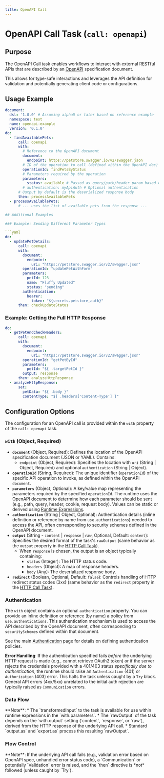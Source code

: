 ```yaml
---
title: OpenAPI Call
---
```


# OpenAPI Call Task (`call: openapi`)

## Purpose

The OpenAPI Call task enables workflows to interact with external RESTful APIs that are described by an [OpenAPI](https://www.openapis.org/) specification document.

This allows for type-safe interactions and leverages the API definition for validation and potentially generating client code or configurations.

## Usage Example

```yaml
document:
  dsl: '1.0.0' # Assuming alpha5 or later based on reference example
  namespace: test
  name: openapi-example
  version: '0.1.0'
do:
  - findAvailablePets:
      call: openapi
      with:
        # Reference to the OpenAPI document
        document: 
          endpoint: https://petstore.swagger.io/v2/swagger.json
        # ID of the operation to call (defined within the OpenAPI doc)
        operationId: findPetsByStatus
        # Parameters required by the operation
        parameters:
          status: available # Passed as query/path/header param based on OpenAPI spec
        # authentication: myApiAuth # Optional authentication
      # Output by default is the deserialized response body
      then: processAvailablePets
  - processAvailablePets:
      # ... uses the list of available pets from the response ...

## Additional Examples

### Example: Sending Different Parameter Types

```yaml
do:
  - updatePetDetails:
      call: openapi
      with:
        document:
          endpoint:
            uri: "https://petstore.swagger.io/v2/swagger.json"
        operationId: "updatePetWithForm"
        parameters:
          petId: 123
          name: "Fluffy Updated"
          status: "pending"
        authentication:
          bearer:
            token: "${secrets.petstore_auth}"
      then: checkUpdateStatus
```

### Example: Getting the Full HTTP Response

```yaml
do:
  - getPetAndCheckHeaders:
      call: openapi
      with:
        document:
          endpoint:
            uri: "https://petstore.swagger.io/v2/swagger.json"
        operationId: "getPetById"
        parameters:
          petId: "${ .targetPetId }"
        output: response
      then: analyzeHttpResponse
  - analyzeHttpResponse:
      set:
        petData: "${ .body }"
        contentType: "${ .headers['Content-Type'] }"
```

## Configuration Options

The configuration for an OpenAPI call is provided within the `with` property of the `call: openapi` task.

### `with` (Object, Required)

*   **`document`** (Object, Required): Defines the location of the OpenAPI specification document (JSON or YAML). Contains:
    *   `endpoint` (Object, Required): Specifies the location with `uri` (String | Object, Required) and optional `authentication` (String | Object).
*   **`operationId`** (String, Required): The unique identifier (`operationId`) of the specific API operation to invoke, as defined within the OpenAPI `document`.
*   **`parameters`** (Object, Optional): A key/value map representing the parameters required by the specified `operationId`. The runtime uses the OpenAPI document to determine how each parameter should be sent (e.g., path, query, header, cookie, request body). Values can be static or derived using [Runtime Expressions](dsl-runtime-expressions.md).
*   **`authentication`** (String | Object, Optional): Authentication details (inline definition or reference by name from `use.authentications`) needed to access the API, often corresponding to security schemes defined in the OpenAPI document.
*   **`output`** (String - `content` | `response` | `raw`, Optional, Default: `content`): Specifies the desired format of the task's `rawOutput` (same behavior as the `output` property in the [HTTP Call Task](dsl-call-http.md)).
    *   When `response` is chosen, the output is an object typically containing:
        *   `status` (Integer): The HTTP status code.
        *   `headers` (Object): A map of response headers.
        *   `body` (Any): The deserialized response body.
*   **`redirect`** (Boolean, Optional, Default: `false`): Controls handling of HTTP redirect status codes (3xx) (same behavior as the `redirect` property in the [HTTP Call Task](dsl-call-http.md)).

### Authentication

The `with` object contains an optional `authentication` property. You can provide an inline definition or reference (by name) a policy from `use.authentications`. This authentication mechanism is used to access the API described by the OpenAPI document, often corresponding to `securitySchemes` defined within that document.

See the main [Authentication](dsl-authentication.md) page for details on defining authentication policies.

**Error Handling**: If the authentication specified fails *before* the underlying HTTP request is made (e.g., cannot retrieve OAuth2 token) or if the server rejects the credentials provided with a 401/403 status *specifically due to authentication*, the runtime should raise an `Authentication` (401) or `Authorization` (403) error. This halts the task unless caught by a `Try` block. General API errors (4xx/5xx) unrelated to the initial auth rejection are typically raised as `Communication` errors.

### Data Flow
<include from="_common-task-data-flow.md" element-id="common-data-flow"/>
**Note**:
*   The `transformedInput` to the task is available for use within runtime expressions in the `with.parameters`.
*   The `rawOutput` of the task depends on the `with.output` setting (`content`, `response`, or `raw`), derived from the HTTP response of the underlying API call.
*   Standard `output.as` and `export.as` process this resulting `rawOutput`.

### Flow Control
<include from="_common-task-flow_control.md" element-id="common-flow-control"/>
**Note**: If the underlying API call fails (e.g., validation error based on OpenAPI spec, unhandled error status code), a `Communication` or potentially `Validation` error is raised, and the `then` directive is *not* followed (unless caught by `Try`). 